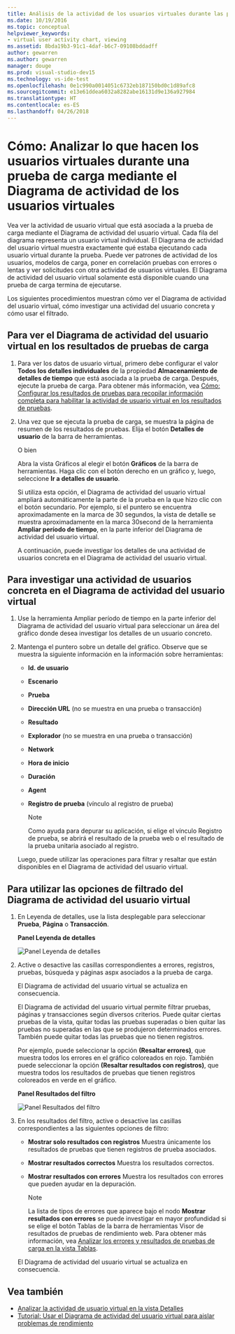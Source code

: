 ```yaml
---
title: Análisis de la actividad de los usuarios virtuales durante las pruebas de carga en Visual Studio
ms.date: 10/19/2016
ms.topic: conceptual
helpviewer_keywords:
- virtual user activity chart, viewing
ms.assetid: 8bda19b3-91c1-4daf-b6c7-09108bddadff
author: gewarren
ms.author: gewarren
manager: douge
ms.prod: visual-studio-dev15
ms.technology: vs-ide-test
ms.openlocfilehash: 0e1c990a0014051c6732eb187150bd0c1d89afc8
ms.sourcegitcommit: e13e61ddea6032a8282abe16131d9e136a927984
ms.translationtype: HT
ms.contentlocale: es-ES
ms.lasthandoff: 04/26/2018
---
```

# <a name="how-to-analyze-what-virtual-users-are-doing-during-a-load-test-using-the-virtual-user-activity-chart"></a>Cómo: Analizar lo que hacen los usuarios virtuales durante una prueba de carga mediante el Diagrama de actividad de los usuarios virtuales

Vea ver la actividad de usuario virtual que está asociada a la prueba de carga mediante el Diagrama de actividad del usuario virtual. Cada fila del diagrama representa un usuario virtual individual. El Diagrama de actividad del usuario virtual muestra exactamente qué estaba ejecutando cada usuario virtual durante la prueba. Puede ver patrones de actividad de los usuarios, modelos de carga, poner en correlación pruebas con errores o lentas y ver solicitudes con otra actividad de usuarios virtuales. El Diagrama de actividad del usuario virtual solamente está disponible cuando una prueba de carga termina de ejecutarse.

Los siguientes procedimientos muestran cómo ver el Diagrama de actividad del usuario virtual, cómo investigar una actividad del usuario concreta y cómo usar el filtrado.

## <a name="to-view-the-virtual-user-activity-chart-in-your-load-test-results"></a>Para ver el Diagrama de actividad del usuario virtual en los resultados de pruebas de carga

1.  Para ver los datos de usuario virtual, primero debe configurar el valor **Todos los detalles individuales** de la propiedad **Almacenamiento de detalles de tiempo** que está asociada a la prueba de carga. Después, ejecute la prueba de carga. Para obtener más información, vea [Cómo: Configurar los resultados de pruebas para recopilar información completa para habilitar la actividad de usuario virtual en los resultados de pruebas](../test/how-to-configure-load-tests-to-collect-full-details.md).

2.  Una vez que se ejecuta la prueba de carga, se muestra la página de resumen de los resultados de pruebas. Elija el botón **Detalles de usuario** de la barra de herramientas.

     O bien

     Abra la vista Gráficos al elegir el botón **Gráficos** de la barra de herramientas. Haga clic con el botón derecho en un gráfico y, luego, seleccione **Ir a detalles de usuario**.

     Si utiliza esta opción, el Diagrama de actividad del usuario virtual ampliará automáticamente la parte de la prueba en la que hizo clic con el botón secundario. Por ejemplo, si el puntero se encuentra aproximadamente en la marca de 30 segundos, la vista de detalle se muestra aproximadamente en la marca 30second de la herramienta **Ampliar período de tiempo**, en la parte inferior del Diagrama de actividad del usuario virtual.

     A continuación, puede investigar los detalles de una actividad de usuarios concreta en el Diagrama de actividad del usuario virtual.

## <a name="to-investigate-a-specific-users-activity-in-the-virtual-user-activity-chart"></a>Para investigar una actividad de usuarios concreta en el Diagrama de actividad del usuario virtual

1.  Use la herramienta Ampliar período de tiempo en la parte inferior del Diagrama de actividad del usuario virtual para seleccionar un área del gráfico donde desea investigar los detalles de un usuario concreto.

2.  Mantenga el puntero sobre un detalle del gráfico. Observe que se muestra la siguiente información en la información sobre herramientas:

    -   **Id. de usuario**

    -   **Escenario**

    -   **Prueba**

    -   **Dirección URL** (no se muestra en una prueba o transacción)

    -   **Resultado**

    -   **Explorador** (no se muestra en una prueba o transacción)

    -   **Network**

    -   **Hora de inicio**

    -   **Duración**

    -   **Agent**

    -   **Registro de prueba** (vínculo al registro de prueba)

        > [!NOTE]
        > Como ayuda para depurar su aplicación, si elige el vínculo Registro de prueba, se abrirá el resultado de la prueba web o el resultado de la prueba unitaria asociado al registro.

     Luego, puede utilizar las operaciones para filtrar y resaltar que están disponibles en el Diagrama de actividad del usuario virtual.

## <a name="to-use-filtering-options-in-the-virtual-user-activity-chart"></a>Para utilizar las opciones de filtrado del Diagrama de actividad del usuario virtual

1.  En Leyenda de detalles, use la lista desplegable para seleccionar **Prueba**, **Página** o **Transacción**.

     **Panel Leyenda de detalles**

     ![Panel Leyenda de detalles](../test/media/ltest_detailslegend.png "LTest_DetailsLegend")

2.  Active o desactive las casillas correspondientes a errores, registros, pruebas, búsqueda y páginas aspx asociados a la prueba de carga.

     El Diagrama de actividad del usuario virtual se actualiza en consecuencia.

     El Diagrama de actividad del usuario virtual permite filtrar pruebas, páginas y transacciones según diversos criterios. Puede quitar ciertas pruebas de la vista, quitar todas las pruebas superadas o bien quitar las pruebas no superadas en las que se produjeron determinados errores. También puede quitar todas las pruebas que no tienen registros.

     Por ejemplo, puede seleccionar la opción **(Resaltar errores)**, que muestra todos los errores en el gráfico coloreados en rojo. También puede seleccionar la opción **(Resaltar resultados con registros)**, que muestra todos los resultados de pruebas que tienen registros coloreados en verde en el gráfico.

     **Panel Resultados del filtro**

     ![Panel Resultados del filtro](../test/media/ltest_filterresults.png "LTest_FilterResults")

3.  En los resultados del filtro, active o desactive las casillas correspondientes a las siguientes opciones de filtro:

    -   **Mostrar solo resultados con registros** Muestra únicamente los resultados de pruebas que tienen registros de prueba asociados.

    -   **Mostrar resultados correctos** Muestra los resultados correctos.

    -   **Mostrar resultados con errores** Muestra los resultados con errores que pueden ayudar en la depuración.

        > [!NOTE]
        > La lista de tipos de errores que aparece bajo el nodo **Mostrar resultados con errores** se puede investigar en mayor profundidad si se elige el botón Tablas de la barra de herramientas Visor de resultados de pruebas de rendimiento web. Para obtener más información, vea [Analizar los errores y resultados de pruebas de carga en la vista Tablas](../test/analyze-load-test-results-and-errors-in-the-tables-view.md).

     El Diagrama de actividad del usuario virtual se actualiza en consecuencia.

## <a name="see-also"></a>Vea también

- [Analizar la actividad de usuario virtual en la vista Detalles](../test/analyze-load-test-virtual-user-activity-in-the-details-view.md)
- [Tutorial: Usar el Diagrama de actividad del usuario virtual para aislar problemas de rendimiento](../test/walkthrough-use-the-virtual-user-activity-chart-to-isolate-issues.md)